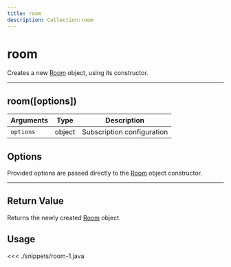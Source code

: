 ```yaml
---
title: room
description: Collection:room
---
```


# room

Creates a new [Room](/sdk/android/3/controllers/room/) object, using its constructor.

---

## room([options])

| Arguments | Type   | Description                |
| --------- | ------ | -------------------------- |
| `options` | object | Subscription configuration |

## Options

Provided options are passed directly to the [Room](/sdk/android/3/controllers/room/) object constructor.

---

## Return Value

Returns the newly created [Room](/sdk/android/3/controllers/room/) object.

## Usage

<<< ./snippets/room-1.java
